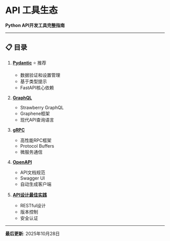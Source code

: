# API 工具生态

**Python API开发工具完整指南**

---

## 📋 目录

1. **[Pydantic](01-pydantic.md)** ⭐ 推荐
   - 数据验证和设置管理
   - 基于类型提示
   - FastAPI核心依赖

2. **[GraphQL](02-graphql.md)**
   - Strawberry GraphQL
   - Graphene框架
   - 现代API查询语言

3. **[gRPC](03-grpc.md)**
   - 高性能RPC框架
   - Protocol Buffers
   - 微服务通信

4. **[OpenAPI](04-openapi.md)**
   - API文档规范
   - Swagger UI
   - 自动生成客户端

5. **[API设计最佳实践](05-api-design.md)**
   - RESTful设计
   - 版本控制
   - 安全认证

---

**最后更新**: 2025年10月28日

